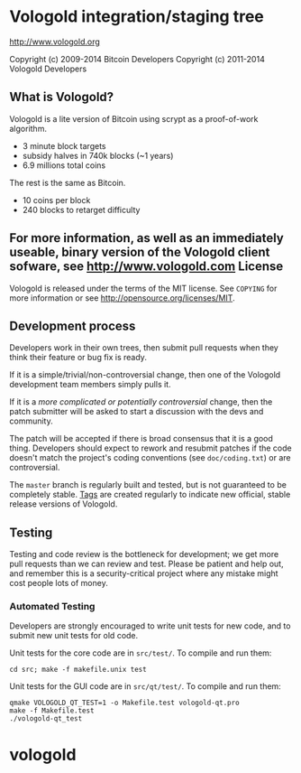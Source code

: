 Vologold integration/staging tree
================================

http://www.vologold.org

Copyright (c) 2009-2014 Bitcoin Developers
Copyright (c) 2011-2014 Vologold Developers

What is Vologold?
----------------

Vologold is a lite version of Bitcoin using scrypt as a proof-of-work algorithm.
 - 3 minute block targets
 - subsidy halves in 740k blocks (~1 years)
 - 6.9 millions total coins

The rest is the same as Bitcoin.
 - 10 coins per block
 - 240 blocks to retarget difficulty

For more information, as well as an immediately useable, binary version of
the Vologold client sofware, see http://www.vologold.com
License
-------

Vologold is released under the terms of the MIT license. See `COPYING` for more
information or see http://opensource.org/licenses/MIT.

Development process
-------------------

Developers work in their own trees, then submit pull requests when they think
their feature or bug fix is ready.

If it is a simple/trivial/non-controversial change, then one of the Vologold
development team members simply pulls it.

If it is a *more complicated or potentially controversial* change, then the patch
submitter will be asked to start a discussion with the devs and community.

The patch will be accepted if there is broad consensus that it is a good thing.
Developers should expect to rework and resubmit patches if the code doesn't
match the project's coding conventions (see `doc/coding.txt`) or are
controversial.

The `master` branch is regularly built and tested, but is not guaranteed to be
completely stable. [Tags](https://github.com/vologold-project/vologold/tags) are created
regularly to indicate new official, stable release versions of Vologold.

Testing
-------

Testing and code review is the bottleneck for development; we get more pull
requests than we can review and test. Please be patient and help out, and
remember this is a security-critical project where any mistake might cost people
lots of money.

### Automated Testing

Developers are strongly encouraged to write unit tests for new code, and to
submit new unit tests for old code.

Unit tests for the core code are in `src/test/`. To compile and run them:

    cd src; make -f makefile.unix test

Unit tests for the GUI code are in `src/qt/test/`. To compile and run them:

    qmake VOLOGOLD_QT_TEST=1 -o Makefile.test vologold-qt.pro
    make -f Makefile.test
    ./vologold-qt_test

# vologold
